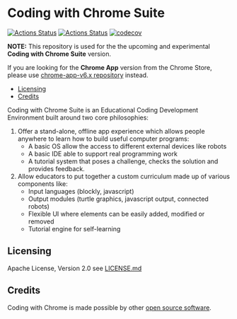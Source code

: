 # Coding with Chrome Suite

[![Actions Status](https://github.com/google/coding-with-chrome/workflows/Unit%20Tests/badge.svg)](https://github.com/google/coding-with-chrome/actions/workflows/unit_tests.yml)
[![Actions Status](https://github.com/google/coding-with-chrome/workflows/Lint/badge.svg)](https://github.com/google/coding-with-chrome/actions/workflows/lint.yml)
[![codecov](https://codecov.io/gh/google/coding-with-chrome/branch/main/graph/badge.svg?token=FZmp5u7mO9)](https://codecov.io/gh/google/coding-with-chrome)

**NOTE:**
This repository is used for the the upcoming and experimental **Coding with Chrome Suite** version.

If you are looking for the **Chrome App** version from the Chrome Store, please use [chrome-app-v6.x repository][1] instead.

- [Licensing](#licensing)
- [Credits](#credits)

Coding with Chrome Suite is an Educational Coding Development Environment built
around two core philosophies:

1. Offer a stand-alone, offline app experience which allows people anywhere to
   learn how to build useful computer programs:
   - A basic OS allow the access to different external devices like robots
   - A basic IDE able to support real programming work
   - A tutorial system that poses a challenge, checks the solution and
     provides feedback.
2. Allow educators to put together a custom curriculum made up of various
   components like:
   - Input languages (blockly, javascript)
   - Output modules (turtle graphics, javascript output, connected robots)
   - Flexible UI where elements can be easily added, modified or removed
   - Tutorial engine for self-learning

## Licensing

Apache License, Version 2.0 see [LICENSE.md](LICENSE.md)

## Credits

Coding with Chrome is made possible by other [open source software](third_party/NOTICE.md).

[1]: https://github.com/google/coding-with-chrome/tree/chrome-app-v6.x
